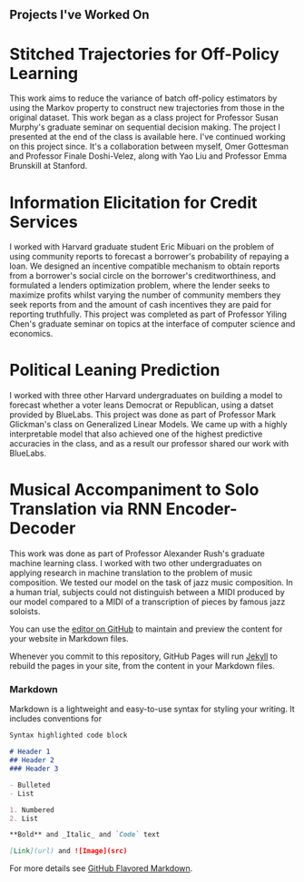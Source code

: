 ## Projects I've Worked On

# Stitched Trajectories for Off-Policy Learning 

This work aims to reduce the variance of batch off-policy estimators by using the Markov property to construct new trajectories from those in the original dataset. This work began as a class project for Professor Susan Murphy's graduate seminar on sequential decision making. The project I presented at the end of the class is available here. I've continued working on this project since. It's a collaboration between myself, Omer Gottesman and Professor Finale Doshi-Velez, along with Yao Liu and Professor Emma Brunskill at Stanford. 

# Information Elicitation for Credit Services

I worked with Harvard graduate student Eric Mibuari on the problem of using community reports to forecast a borrower's probability of repaying a loan. We designed an incentive compatible mechanism to obtain reports from a borrower's social circle on the borrower's creditworthiness, and formulated a lenders optimization problem, where the lender seeks to maximize profits whilst varying the number of community members they seek reports from and the amount of cash incentives they are paid for reporting truthfully. This project was completed as part of Professor Yiling Chen's graduate seminar on topics at the interface of computer science and economics. 

# Political Leaning Prediction

I worked with three other Harvard undergraduates on building a model to forecast whether a voter leans Democrat or Republican, using a datset provided by BlueLabs. This project was done as part of Professor Mark Glickman's class on Generalized Linear Models. We came up with a highly interpretable model that also achieved one of the highest predictive accuracies in the class, and as a result our professor shared our work with BlueLabs. 

# Musical Accompaniment to Solo Translation via RNN Encoder-Decoder

This work was done as part of Professor Alexander Rush's graduate machine learning class. I worked with two other undergraduates on applying research in machine translation to the problem of music composition. We tested our model on the task of jazz music composition. In a human trial, subjects could not distinguish between a MIDI produced by our model compared to a MIDI of a transcription of pieces by famous jazz soloists. 

You can use the [editor on GitHub](https://github.com/SSussexGit/SSussexGit.github.io/edit/master/index.md) to maintain and preview the content for your website in Markdown files.

Whenever you commit to this repository, GitHub Pages will run [Jekyll](https://jekyllrb.com/) to rebuild the pages in your site, from the content in your Markdown files.

### Markdown

Markdown is a lightweight and easy-to-use syntax for styling your writing. It includes conventions for

```markdown
Syntax highlighted code block

# Header 1
## Header 2
### Header 3

- Bulleted
- List

1. Numbered
2. List

**Bold** and _Italic_ and `Code` text

[Link](url) and ![Image](src)
```

For more details see [GitHub Flavored Markdown](https://guides.github.com/features/mastering-markdown/).

